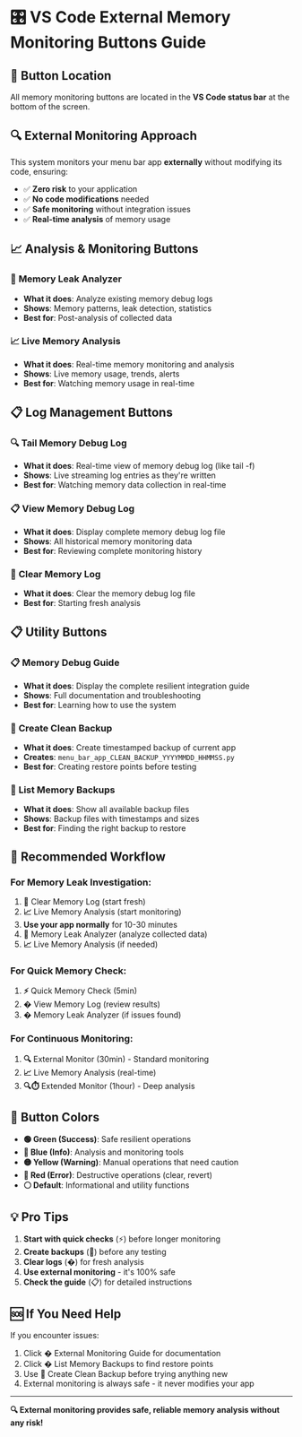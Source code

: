 # 🎛️ VS Code External Memory Monitoring Buttons Guide

## 📍 Button Location
All memory monitoring buttons are located in the **VS Code status bar** at the bottom of the screen.

## 🔍 **External Monitoring Approach**
This system monitors your menu bar app **externally** without modifying its code, ensuring:
- ✅ **Zero risk** to your application
- ✅ **No code modifications** needed
- ✅ **Safe monitoring** without integration issues
- ✅ **Real-time analysis** of memory usage

## 📈 **Analysis & Monitoring Buttons**

### 🔬 **Memory Leak Analyzer**
- **What it does**: Analyze existing memory debug logs
- **Shows**: Memory patterns, leak detection, statistics
- **Best for**: Post-analysis of collected data

### 📈 **Live Memory Analysis**
- **What it does**: Real-time memory monitoring and analysis
- **Shows**: Live memory usage, trends, alerts
- **Best for**: Watching memory usage in real-time

## 📋 **Log Management Buttons**

### 🔍 **Tail Memory Debug Log**
- **What it does**: Real-time view of memory debug log (like tail -f)
- **Shows**: Live streaming log entries as they're written
- **Best for**: Watching memory data collection in real-time

### 📋 **View Memory Debug Log**
- **What it does**: Display complete memory debug log file
- **Shows**: All historical memory monitoring data
- **Best for**: Reviewing complete monitoring history

### 🧹 **Clear Memory Log**
- **What it does**: Clear the memory debug log file
- **Best for**: Starting fresh analysis

## 📋 **Utility Buttons**

### 📋 **Memory Debug Guide**
- **What it does**: Display the complete resilient integration guide
- **Shows**: Full documentation and troubleshooting
- **Best for**: Learning how to use the system

### 💾 **Create Clean Backup**
- **What it does**: Create timestamped backup of current app
- **Creates**: `menu_bar_app_CLEAN_BACKUP_YYYYMMDD_HHMMSS.py`
- **Best for**: Creating restore points before testing

### 📂 **List Memory Backups**
- **What it does**: Show all available backup files
- **Shows**: Backup files with timestamps and sizes
- **Best for**: Finding the right backup to restore

## 🎯 **Recommended Workflow**

### **For Memory Leak Investigation:**
1. **🧹** Clear Memory Log (start fresh)
2. **📈** Live Memory Analysis (start monitoring)
3. **Use your app normally** for 10-30 minutes
4. **🔬** Memory Leak Analyzer (analyze collected data)
5. **📈** Live Memory Analysis (if needed)

### **For Quick Memory Check:**
1. **⚡** Quick Memory Check (5min)
2. **�** View Memory Log (review results)
3. **�** Memory Leak Analyzer (if issues found)

### **For Continuous Monitoring:**
1. **🔍** External Monitor (30min) - Standard monitoring
2. **📈** Live Memory Analysis (real-time)
3. **🔍⏱️** Extended Monitor (1hour) - Deep analysis

## 🎨 **Button Colors**

- **🟢 Green (Success)**: Safe resilient operations
- **🔵 Blue (Info)**: Analysis and monitoring tools  
- **🟡 Yellow (Warning)**: Manual operations that need caution
- **🔴 Red (Error)**: Destructive operations (clear, revert)
- **⚪ Default**: Informational and utility functions

## 💡 **Pro Tips**

1. **Start with quick checks** (⚡) before longer monitoring
2. **Create backups** (💾) before any testing
3. **Clear logs** (�) for fresh analysis
4. **Use external monitoring** - it's 100% safe
5. **Check the guide** (📋) for detailed instructions

## 🆘 **If You Need Help**

If you encounter issues:
1. Click **�** External Monitoring Guide for documentation
2. Click **�** List Memory Backups to find restore points
3. Use **💾** Create Clean Backup before trying anything new
4. External monitoring is always safe - it never modifies your app

---

**🔍 External monitoring provides safe, reliable memory analysis without any risk!**

